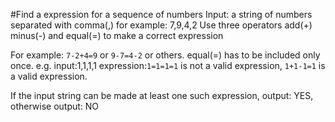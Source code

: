#Find a expression for a sequence of numbers
Input: a string of numbers separated with comma(,) for example: 7,9,4,2
Use three operators add(+) minus(-) and equal(=) to make a correct expression

For example: ```7-2+4=9``` or ```9-7=4-2``` or others.
equal(=) has to be included only once.
e.g. input:1,1,1,1 expression:```1=1=1=1``` is not a valid expression, ```1+1-1=1``` is a valid expression.

If the input string can be made at least one such expression, output: YES, otherwise output: NO